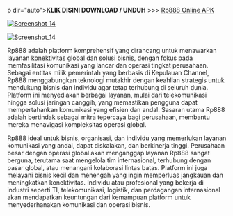 p dir="auto"><strong>KLIK DISINI DOWNLOAD / UNDUH</strong> >>> <a href="https://9ved.short.gy/apk-login" rel="nofollow">Rp888 Online APK</a></p>

<p dir="auto"><a target="_blank" rel="noopener noreferrer" href="https://9ved.short.gy/jpslot"><img src="https://dalem.store/images/giftdaftarkun.gif" alt="Screenshot_14" style="max-width: 100%;"></a></p>

<p dir="auto"><a target="_blank" rel="noopener noreferrer" href="https://9ved.short.gy/jpslot"><img src="https://i.imgur.com/D819CCi.jpg" alt="Screenshot_14" style="max-width: 100%;"></a></p>

Rp888 adalah platform komprehensif yang dirancang untuk menawarkan layanan konektivitas global dan solusi bisnis, dengan fokus pada memfasilitasi komunikasi yang lancar dan operasi tingkat perusahaan. Sebagai entitas milik pemerintah yang berbasis di Kepulauan Channel, Rp888 menggabungkan teknologi mutakhir dengan keahlian strategis untuk mendukung bisnis dan individu agar tetap terhubung di seluruh dunia. Platform ini menyediakan berbagai layanan, mulai dari telekomunikasi hingga solusi jaringan canggih, yang memastikan pengguna dapat mempertahankan komunikasi yang efisien dan andal. Sasaran utama Rp888 adalah bertindak sebagai mitra tepercaya bagi perusahaan, membantu mereka menavigasi kompleksitas operasi global.

Rp888 ideal untuk bisnis, organisasi, dan individu yang memerlukan layanan komunikasi yang andal, dapat diskalakan, dan berkinerja tinggi. Perusahaan besar dengan operasi global akan menganggap layanan Rp888 sangat berguna, terutama saat mengelola tim internasional, terhubung dengan pasar global, atau menangani kolaborasi lintas batas. Platform ini juga melayani bisnis kecil dan menengah yang ingin memperluas jangkauan dan meningkatkan konektivitas. Individu atau profesional yang bekerja di industri seperti TI, telekomunikasi, logistik, dan perdagangan internasional akan mendapatkan keuntungan dari kemampuan platform untuk menyederhanakan komunikasi dan operasi bisnis.
